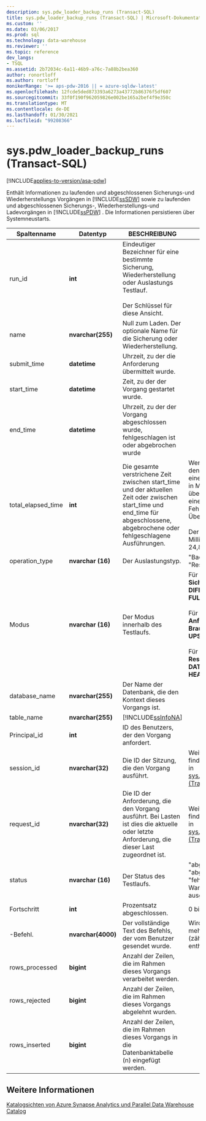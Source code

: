 ```yaml
---
description: sys.pdw_loader_backup_runs (Transact-SQL)
title: sys.pdw_loader_backup_runs (Transact-SQL) | Microsoft-Dokumentation
ms.custom: ''
ms.date: 03/06/2017
ms.prod: sql
ms.technology: data-warehouse
ms.reviewer: ''
ms.topic: reference
dev_langs:
- TSQL
ms.assetid: 2b72034c-6a11-46b9-a76c-7a88b2bea360
author: ronortloff
ms.author: rortloff
monikerRange: '>= aps-pdw-2016 || = azure-sqldw-latest'
ms.openlocfilehash: 12fcde5ded873393a6273a43772b86376f5df607
ms.sourcegitcommit: 33f0f190f962059826e002be165a2bef4f9e350c
ms.translationtype: MT
ms.contentlocale: de-DE
ms.lasthandoff: 01/30/2021
ms.locfileid: "99208366"
---
```

# <a name="syspdw_loader_backup_runs-transact-sql"></a>sys.pdw_loader_backup_runs (Transact-SQL)
[!INCLUDE[applies-to-version/asa-pdw](../../includes/applies-to-version/asa-pdw.md)]

  Enthält Informationen zu laufenden und abgeschlossenen Sicherungs-und Wiederherstellungs Vorgängen in [!INCLUDE[ssSDW](../../includes/sssdw-md.md)] sowie zu laufenden und abgeschlossenen Sicherungs-, Wiederherstellungs-und Ladevorgängen in [!INCLUDE[ssPDW](../../includes/sspdw-md.md)] . Die Informationen persistieren über Systemneustarts.  
  
|Spaltenname|Datentyp|BESCHREIBUNG|Range|  
|-----------------|---------------|-----------------|-----------|  
|run_id|**int**|Eindeutiger Bezeichner für eine bestimmte Sicherung, Wiederherstellung oder Auslastungs Testlauf.<br /><br /> Der Schlüssel für diese Ansicht.||  
|name|**nvarchar(255)**|Null zum Laden. Der optionale Name für die Sicherung oder Wiederherstellung.||  
|submit_time|**datetime**|Uhrzeit, zu der die Anforderung übermittelt wurde.||  
|start_time|**datetime**|Zeit, zu der der Vorgang gestartet wurde.||  
|end_time|**datetime**|Uhrzeit, zu der der Vorgang abgeschlossen wurde, fehlgeschlagen ist oder abgebrochen wurde||  
|total_elapsed_time|**int**|Die gesamte verstrichene Zeit zwischen start_time und der aktuellen Zeit oder zwischen start_time und end_time für abgeschlossene, abgebrochene oder fehlgeschlagene Ausführungen.|Wenn total_elapsed_time den maximalen Wert für eine ganze Zahl (24,8 Tage in Millisekunden) überschreitet, führt dies zu einem Materialisierungs Fehler aufgrund eines Überlaufs.<br /><br /> Der maximale Wert in Millisekunden entspricht 24,8 Tagen.|  
|operation_type|**nvarchar (16)**|Der Auslastungstyp.|"Backup", "Load", "Restore"|  
|Modus|**nvarchar (16)**|Der Modus innerhalb des Testlaufs.|Für operation_type = **Sicherung**<br />**DIFFERENTIAL**<br />**FULL**<br /><br /> Für operation_type = **Laden**<br />**Anfügen**<br />**Brauchte**<br />**UPSERT**<br /><br /> Für operation_type = **Restore**<br />**DATABASE**<br />**HEADER_ONLY**|  
|database_name|**nvarchar(255)**|Der Name der Datenbank, die den Kontext dieses Vorgangs ist.||  
|table_name|**nvarchar(255)**|[!INCLUDE[ssInfoNA](../../includes/ssinfona-md.md)]||  
|Principal_id|**int**|ID des Benutzers, der den Vorgang anfordert.||  
|session_id|**nvarchar(32)**|Die ID der Sitzung, die den Vorgang ausführt.|Weitere Informationen finden Sie unter session_id in [sys.dm_pdw_exec_sessions &#40;Transact-SQL-&#41;](../../relational-databases/system-dynamic-management-views/sys-dm-pdw-exec-sessions-transact-sql.md).|  
|request_id|**nvarchar(32)**|Die ID der Anforderung, die den Vorgang ausführt. Bei Lasten ist dies die aktuelle oder letzte Anforderung, die dieser Last zugeordnet ist.|Weitere Informationen finden Sie unter request_id in [sys.dm_pdw_exec_requests &#40;Transact-SQL-&#41;](../../relational-databases/system-dynamic-management-views/sys-dm-pdw-exec-requests-transact-sql.md).|  
|status|**nvarchar (16)**|Der Status des Testlaufs.|"abgebrochen", "abgeschlossen", "fehlerhaft", "in Warteschlange", "wird ausgeführt"|  
|Fortschritt|**int**|Prozentsatz abgeschlossen.|0 bis 100|  
|-Befehl.|**nvarchar(4000)**|Der vollständige Text des Befehls, der vom Benutzer gesendet wurde.|Wird abgeschnitten, wenn mehr als 4000 Zeichen (zählungs Zeichen) enthalten sind.|  
|rows_processed|**bigint**|Anzahl der Zeilen, die im Rahmen dieses Vorgangs verarbeitet werden.||  
|rows_rejected|**bigint**|Anzahl der Zeilen, die im Rahmen dieses Vorgangs abgelehnt wurden.||  
|rows_inserted|**bigint**|Anzahl der Zeilen, die im Rahmen dieses Vorgangs in die Datenbanktabelle (n) eingefügt werden.||  
  
## <a name="see-also"></a>Weitere Informationen  
 [Katalogsichten von Azure Synapse Analytics und Parallel Data Warehouse Catalog](../../relational-databases/system-catalog-views/sql-data-warehouse-and-parallel-data-warehouse-catalog-views.md)  
  
  
